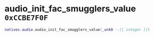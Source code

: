 # audio_init_fac_smugglers_value `0xCCBE7F0F`

```lua
natives.audio.audio_init_fac_smugglers_value(_unk0 --[[ integer ]])
```